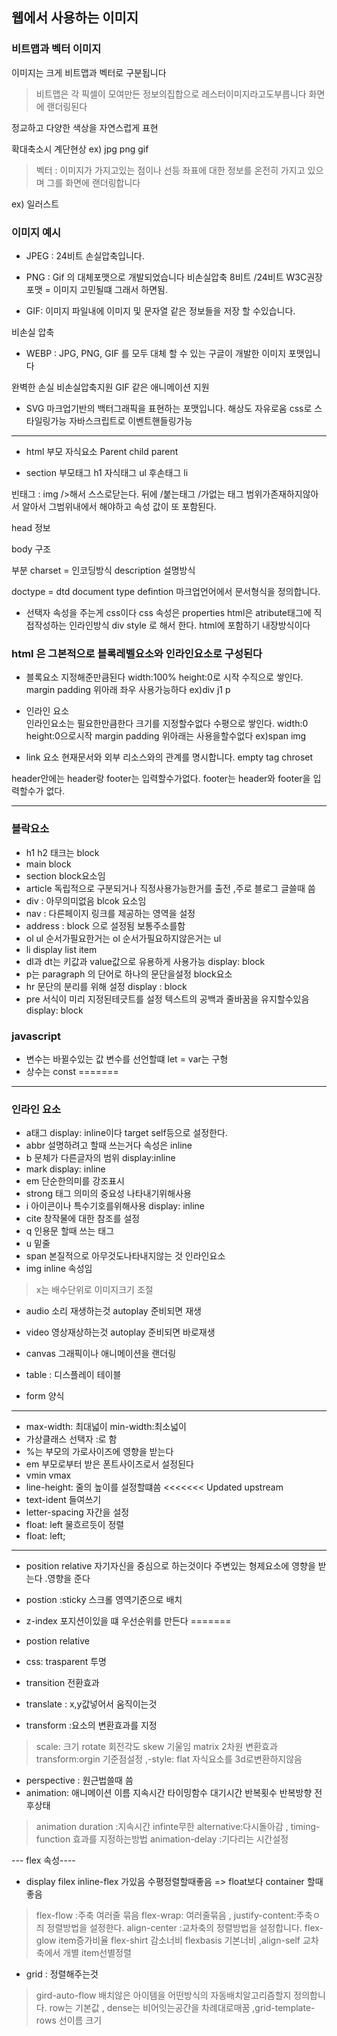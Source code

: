 ## 웹에서 사용하는 이미지

### 비트맵과 벡터 이미지

이미지는 크게 비트맵과 벡터로 구분됩니다

> 비트맵은 각 픽셀이 모여만든 정보의집합으로 레스터이미지라고도부릅니다 화면에 랜더링된다

정교하고 다양한 색상을 자연스럽게 표현

확대축소시 계단현상
ex) jpg png gif

> 벡터 : 이미지가 가지고있는 점이나 선등 좌표에 대한 정보를 온전히 가지고 있으며 그를 화면에 랜더링합니다


ex) 일러스트


### 이미지 예시
* JPEG :  24비트 손실압축입니다.

* PNG : Gif 의 대체포맷으로 개발되었습니다
비손실압축
8비트 /24비트
W3C권장포맷 = 이미지 고민될떄 그래서 하면됨.

* GIF: 이미지 파일내에 이미지 및 문자열 같은 정보들을 저장 할 수있습니다.

비손실 압축

* WEBP : JPG, PNG, GIF 를 모두 대체 할 수 있는 구글이 개발한 이미지 포맷입니다

완벽한 손실 비손실압축지원
GIF 같은 애니메이션 지원


* SVG
마크업기반의 백터그래픽을 표현하는 포맷입니다.
해상도 자유로움
css로 스타일링가능
자바스크립트로 이벤트핸들링가능

<hr>

* html 부모 자식요소
Parent
child
parent


* section 부모태그
h1 자식태그
ul 후손태그
li

빈태그
: img />해서 스스로닫는다. 뒤에 /붙는태그 /가없는 태그 범위가존재하지않아서 알아서 그범위내에서 해야하고 속성 값이 또 포함된다.

head 정보

body 구조

부분 charset = 인코딩방식
description 설명방식

doctype = dtd document type defintion 마크업언어에서 문서형식을 정의합니다.

* 선택자 속성을 주는게 css이다
css 속성은 properties html은 atribute태그에 직접작성하는 인라인방식
div style 로 해서 한다.
html에 포함하기 내장방식이다

### html 은 그본적으로 블록레벨요소와 인라인요소로 구성된다
* 블록요소 지정해준만큼된다
width:100% height:0로 시작
수직으로 쌓인다.
margin padding 위아래 좌우 사용가능하다
ex)div j1 p

* 인라인 요소  
인라인요소는 필요한만큼한다
크기를 지정할수없다
수평으로 쌓인다.
width:0 height:0으로시작
margin padding 위아래는 사용을할수없다
ex)span img

* link 요소 현재문서와 외부 리소스와의 관계를 명시합니다.
 empty tag 
 chroset

header안에는 header랑 footer는 입력할수가없다.
 footer는 header와 footer을 입력할수가 없다.

<hr>

### 블락요소
* h1 h2 태크는 block
* main block
* section block요소임
* article 독립적으로 구분되거나 직정사용가능한거를 출전 ,주로 블로그 글쓸때 씀
* div : 아무의미없음 blcok 요소임
* nav : 다른페이지 링크를 제공하는 영역을 설정
* address : block 으로 설정됨 보통주소를함
* ol ul 순서가필요한거는 ol 순서가필요하지않은거는 ul
* li display list item
* dl과 dt는 키값과 value값으로 유용하게 사용가능
display: block
* p는 paragraph 의 단어로 하나의 문단을설정
 block요소
 * hr 문단의 분리를 위해 설정 display : block
 * pre 서식이 미리 지정된테긋트를 설정 텍스트의 공백과 줄바꿈을 유지할수있음
 display: block

### javascript
* 변수는 바뀔수있는 값 변수를 선언할떄 let = var는 구형
* 상수는 const
=======
<hr>

 ### 인라인 요소
 * a태그 display: inline이다 target self등으로 설정한다.
 * abbr 설명하려고 할때 쓰는거다 속성은 inline
* b 문체가 다른글자의 범위 display:inline
* mark display: inline
* em 단순한의미를 강조표시 
* strong 태그 의미의 중요성 나타내기위해사용
* i 아이콘이나 특수기호를위해사용 display: inline
* cite 창작물에 대한 참조를 설정
* q 인용문 할때 쓰는 태그
* u 밑줄
* span 본질적으로 아무것도나타내지않는 것 인라인요소
* img inline 속성임
> x는 배수단위로 이미지크기 조절 
* audio 소리 재생하는것 autoplay 준비되면 재생 
* video 영상재상하는것 autoplay 준비되면 바로재생
* canvas 그래픽이나 애니메이션을 랜더링

* table : 디스플레이 테이블
* form  양식



-----------------------------
* max-width: 최대넓이 min-width:최소넓이
* 가상클래스 선택자 :로 함
* %는 부모의 가로사이즈에 영향을 받는다
* em 부모로부터 받은 폰트사이즈로서 설정된다
* vmin vmax 
* line-height: 줄의 높이를 설정할떄씀
<<<<<<< Updated upstream
* text-ident 들여쓰기 
* letter-spacing  자간을 설정
* float: left 물흐르듯이 정렬
* float: left;


--------------------
* position relative 자기자신을 중심으로 하는것이다
주변있는 형제요소에 영향을 받는다 .영향을 준다

* postion :sticky 스크롤 영역기준으로 배치
* z-index 포지션이있을 떄 우선순위를 만든다
=======
* postion relative


* css: trasparent 투명
* transition 전환효과 
* translate : x,y값넣어서 움직이는것
* transform :요소의 변환효과를 지정
> scale: 크기 rotate 회전각도 skew 기울임 matrix 2차원 변환효과 transform:orgin 기준점설정 ,-style: flat 자식요소를 3d로변환하지않음

* perspective : 원근법쓸때 씀
* animation: 애니메이션 이름 지속시간 타이밍함수 대기시간 반복횟수 반복방향 전후상태
> animation duration :지속시간 infinte무한 alternative:다시돌아감 , timing-function 효과를 지정하는방법 animation-delay :기다리는 시간설정 


--- flex 속성----
* display filex inline-flex 가있음 수평정렬할때좋음 => float보다 container 할때 좋음
> flex-flow :주축 여러줄 묶음 flex-wrap: 여러줄묶음 ,  justify-content:주축ㅇ즤 정렬방법을 설정한다. 
> align-center :교차축의 정렬방법을 설정합니다. flex-glow item증가비율 flex-shirt 감소너비 flexbasis 기본너비 ,align-self 교차축에서 개별 item선별정렬

* grid : 정렬해주는것
> gird-auto-flow 배치않은 아이템을 어떤방식의 자동배치알고리즘할지 정의합니다. row는 기본값 , dense는 비어잇는공간을 차례대로매꿈 ,grid-template-rows 선이름 크기